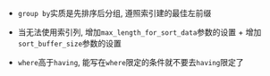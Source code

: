 - `group by`实质是先排序后分组, 遵照索引建的最佳左前缀

- 当无法使用索引列, 增加`max_length_for_sort_data`参数的设置 + 增加`sort_buffer_size`参数的设置
- `where`高于`having`, 能写在`where`限定的条件就不要去`having`限定了

